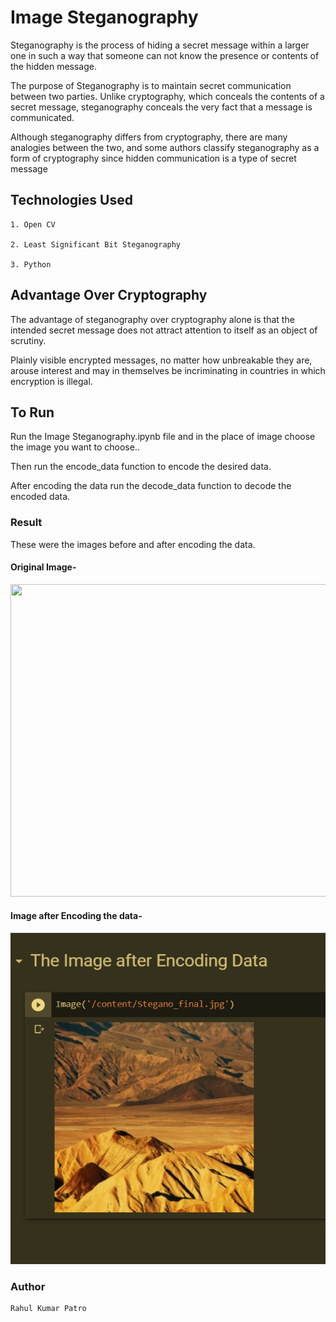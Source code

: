 # Image Steganography

Steganography is the process of hiding a secret message within a larger one in such a way that someone can not know the presence or contents of the hidden message.

The purpose of Steganography is to maintain secret communication between two parties. Unlike cryptography, which conceals the contents of a secret message, steganography conceals the very fact that a message is communicated. 
 
Although steganography differs from cryptography, there are many analogies between the two, and some authors classify steganography as a form of cryptography since hidden communication is a type of secret message


## Technologies Used
```
1. Open CV

2. Least Significant Bit Steganography

3. Python
```

## Advantage Over Cryptography

The advantage of steganography over cryptography alone is that the intended secret message does not attract attention to itself as an object of scrutiny. 

Plainly visible encrypted messages, no matter how unbreakable they are, arouse interest and may in themselves be incriminating in countries in which encryption is illegal.

## To Run

Run the Image Steganography.ipynb file and in the place of image choose the image you want to choose..

Then run the encode_data function to encode the desired data.

After encoding the data run the decode_data function to decode the encoded data.

### Result

These were the images before and after encoding the data.

#### Original Image-

<img src ="origimage.jpg"  width=800 height=500>
<br>


#### Image after Encoding the data-

<img src ="Imagefinal.PNG"  width=800 height=530>
<br>



### Author 
```
Rahul Kumar Patro
```

